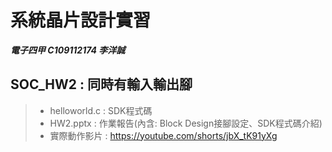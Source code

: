 # 系統晶片設計實習
***電子四甲 C109112174 李洋誠***
## SOC_HW2 : 同時有輸入輸出腳
> - helloworld.c : SDK程式碼
> - HW2.pptx : 作業報告(內含: Block Design接腳設定、SDK程式碼介紹)
> - 實際動作影片 : https://youtube.com/shorts/jbX_tK91yXg